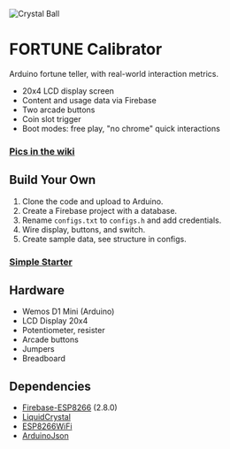 ![Crystal Ball](https://emojipedia-us.s3.dualstack.us-west-1.amazonaws.com/thumbs/240/joypixels/239/crystal-ball_1f52e.png)
# FORTUNE Calibrator

Arduino fortune teller, with real-world interaction metrics.

- 20x4 LCD display screen
- Content and usage data via Firebase
- Two arcade buttons
- Coin slot trigger
- Boot modes: free play, "no chrome" quick interactions

### [Pics in the wiki](https://github.com/doublejosh/FortuneTeller/wiki)

## Build Your Own
1. Clone the code and upload to Arduino.
1. Create a Firebase project with a database.
1. Rename `configs.txt` to `configs.h` and add credentials.
1. Wire display, buttons, and switch.
1. Create sample data, see structure in configs.

### [Simple Starter](https://github.com/doublejosh/FortuneExample)

## Hardware
- Wemos D1 Mini (Arduino)
- LCD Display 20x4
- Potentiometer, resister
- Arcade buttons
- Jumpers
- Breadboard

## Dependencies
- [Firebase-ESP8266](https://github.com/mobizt/Firebase-ESP8266) (2.8.0)
- [LiquidCrystal](https://www.arduino.cc/en/Reference/LiquidCrystal)
- [ESP8266WiFi](https://github.com/esp8266/Arduino/tree/master/libraries/ESP8266WiFi)
- [ArduinoJson](https://github.com/bblanchon/ArduinoJson)
